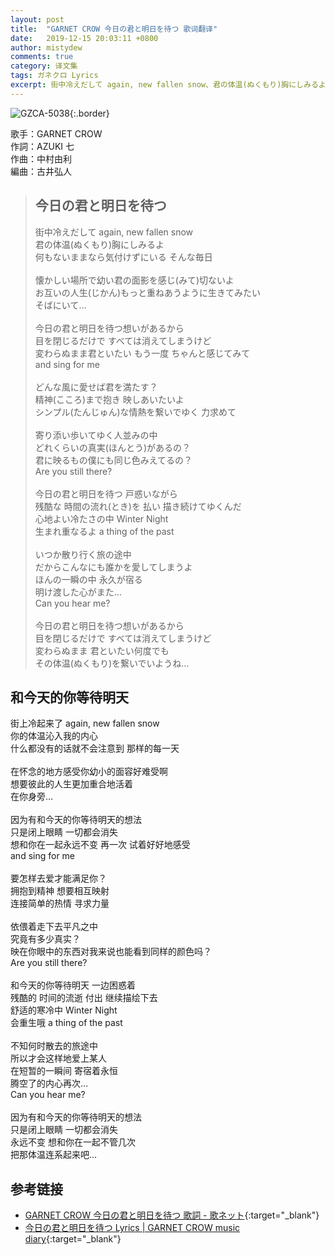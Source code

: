 ```yaml
---
layout: post
title:  "GARNET CROW 今日の君と明日を待つ 歌词翻译"
date:   2019-12-15 20:03:11 +0800
author: mistydew
comments: true
category: 译文集
tags: ガネクロ Lyrics
excerpt: 街中冷えだして again, new fallen snow、君の体温(ぬくもり)胸にしみるよ。何もないままなら気付けずにいる そんな毎日。
---
```

![GZCA-5038](https://crowsub.github.io/assets/images/discography/album/GZCA-5038.jpg){:.border}

歌手：GARNET CROW<br>
作詞：AZUKI 七<br>
作曲：中村由利<br>
編曲：古井弘人

<blockquote class="lyric-original">
  <h2>今日の君と明日を待つ</h2>
    <p>
    街中冷えだして again, new fallen snow<br>
    君の体温(ぬくもり)胸にしみるよ<br>
    何もないままなら気付けずにいる そんな毎日<br>
    <br>
    懐かしい場所で幼い君の面影を感じ(みて)切ないよ<br>
    お互いの人生(じかん)もっと重ねあうように生きてみたい<br>
    そばにいて…<br>
    <br>
    今日の君と明日を待つ想いがあるから<br>
    目を閉じるだけで すべては消えてしまうけど<br>
    変わらぬまま君といたい もう一度 ちゃんと感じてみて<br>
    and sing for me<br>
    <br>
    どんな風に愛せば君を満たす？<br>
    精神(こころ)まで抱き 映しあいたいよ<br>
    シンプル(たんじゅん)な情熱を繋いでゆく 力求めて<br>
    <br>
    寄り添い歩いてゆく人並みの中<br>
    どれくらいの真実(ほんとう)があるの？<br>
    君に映るもの僕にも同じ色みえてるの？<br>
    Are you still there?<br>
    <br>
    今日の君と明日を待つ 戸惑いながら<br>
    残酷な 時間の流れ(とき)を 払い 描き続けてゆくんだ<br>
    心地よい冷たさの中 Winter Night<br>
    生まれ重なるよ a thing of the past<br>
    <br>
    いつか散り行く旅の途中<br>
    だからこんなにも誰かを愛してしまうよ<br>
    ほんの一瞬の中 永久が宿る<br>
    明け渡した心がまた…<br>
    Can you hear me?<br>
    <br>
    今日の君と明日を待つ想いがあるから<br>
    目を閉じるだけで すべては消えてしまうけど<br>
    変わらぬまま 君といたい何度でも<br>
    その体温(ぬくもり)を繋いでいようね…
  </p>
</blockquote>

<div class="lyric-translation">
  <h2>和今天的你等待明天</h2>
  <p>
    街上冷起来了 again, new fallen snow<br>
    你的体温沁入我的内心<br>
    什么都没有的话就不会注意到 那样的每一天<br>
    <br>
    在怀念的地方感受你幼小的面容好难受啊<br>
    想要彼此的人生更加重合地活着<br>
    在你身旁…<br>
    <br>
    因为有和今天的你等待明天的想法<br>
    只是闭上眼睛 一切都会消失<br>
    想和你在一起永远不变 再一次 试着好好地感受<br>
    and sing for me<br>
    <br>
    要怎样去爱才能满足你？<br>
    拥抱到精神 想要相互映射<br>
    连接简单的热情 寻求力量<br>
    <br>
    依偎着走下去平凡之中<br>
    究竟有多少真实？<br>
    映在你眼中的东西对我来说也能看到同样的颜色吗？<br>
    Are you still there?<br>
    <br>
    和今天的你等待明天 一边困惑着<br>
    残酷的 时间的流逝 付出 继续描绘下去<br>
    舒适的寒冷中 Winter Night<br>
    会重生哦 a thing of the past<br>
    <br>
    不知何时散去的旅途中<br>
    所以才会这样地爱上某人<br>
    在短暂的一瞬间 寄宿着永恒<br>
    腾空了的内心再次…<br>
    Can you hear me?<br>
    <br>
    因为有和今天的你等待明天的想法<br>
    只是闭上眼睛 一切都会消失<br>
    永远不变 想和你在一起不管几次<br>
    把那体温连系起来吧…
  </p>
</div>

## 参考链接

* [GARNET CROW 今日の君と明日を待つ 歌詞 - 歌ネット](https://www.uta-net.com/song/20213/){:target="_blank"}
* [今日の君と明日を待つ Lyrics \| GARNET CROW music diary](https://crowsub.github.io/lyrics/original/今日の君と明日を待つ.html){:target="_blank"}
